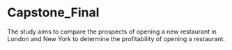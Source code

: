 # Capstone_Final

The study aims to compare the prospects of opening a new restaurant in London and New York to determine the profitability of opening a restaurant. 
